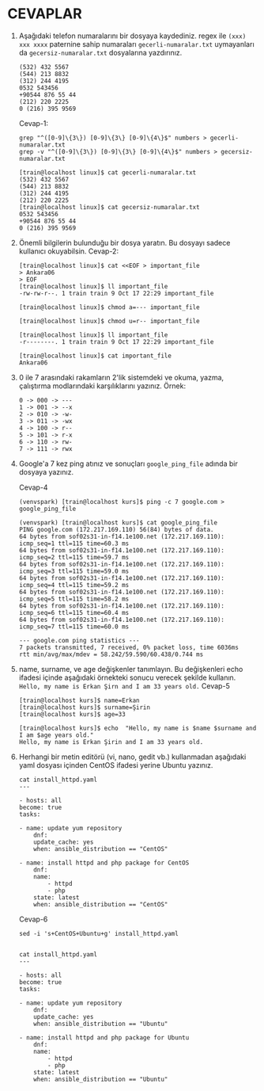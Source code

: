 # CEVAPLAR

1. Aşağıdaki telefon numaralarını bir dosyaya kaydediniz. regex ile `(xxx) xxx xxxx` paternine sahip numaraları `gecerli-numaralar.txt` uymayanları da `gecersiz-numaralar.txt` dosyalarına yazdırınız.  

    ```
    (532) 432 5567
    (544) 213 8832
    (312) 244 4195
    0532 543456
    +90544 876 55 44
    (212) 220 2225
    0 (216) 395 9569
    ```

    Cevap-1:

    ```
    grep "^([0-9]\{3\}) [0-9]\{3\} [0-9]\{4\}$" numbers > gecerli-numaralar.txt
    grep -v "^([0-9]\{3\}) [0-9]\{3\} [0-9]\{4\}$" numbers > gecersiz-numaralar.txt

    [train@localhost linux]$ cat gecerli-numaralar.txt
    (532) 432 5567
    (544) 213 8832
    (312) 244 4195
    (212) 220 2225
    [train@localhost linux]$ cat gecersiz-numaralar.txt
    0532 543456
    +90544 876 55 44
    0 (216) 395 9569
    ```

2. Önemli bilgilerin bulunduğu bir dosya yaratın. Bu dosyayı sadece kullanıcı okuyabilsin.
    Cevap-2:

    ```
    [train@localhost linux]$ cat <<EOF > important_file
    > Ankara06
    > EOF
    [train@localhost linux]$ ll important_file
    -rw-rw-r--. 1 train train 9 Oct 17 22:29 important_file

    [train@localhost linux]$ chmod a=--- important_file

    [train@localhost linux]$ chmod u=r-- important_file

    [train@localhost linux]$ ll important_file
    -r--------. 1 train train 9 Oct 17 22:29 important_file

    [train@localhost linux]$ cat important_file
    Ankara06
    ```

3. 0 ile 7 arasındaki rakamların 2'lik sistemdeki ve okuma, yazma, çalıştırma modlarındaki karşılıklarını yazınız.
Örnek:

    ```
    0 -> 000 -> ---
    1 -> 001 -> --x
    2 -> 010 -> -w-
    3 -> 011 -> -wx 
    4 -> 100 -> r--
    5 -> 101 -> r-x
    6 -> 110 -> rw-
    7 -> 111 -> rwx 
    ```

4. Google'a 7 kez ping atınız ve sonuçları `google_ping_file` adında bir dosyaya yazınız.

    Cevap-4
    ```
    (venvspark) [train@localhost kurs]$ ping -c 7 google.com > google_ping_file 

    (venvspark) [train@localhost kurs]$ cat google_ping_file 
    PING google.com (172.217.169.110) 56(84) bytes of data.
    64 bytes from sof02s31-in-f14.1e100.net (172.217.169.110): icmp_seq=1 ttl=115 time=60.3 ms
    64 bytes from sof02s31-in-f14.1e100.net (172.217.169.110): icmp_seq=2 ttl=115 time=59.7 ms
    64 bytes from sof02s31-in-f14.1e100.net (172.217.169.110): icmp_seq=3 ttl=115 time=59.0 ms
    64 bytes from sof02s31-in-f14.1e100.net (172.217.169.110): icmp_seq=4 ttl=115 time=59.2 ms
    64 bytes from sof02s31-in-f14.1e100.net (172.217.169.110): icmp_seq=5 ttl=115 time=58.2 ms
    64 bytes from sof02s31-in-f14.1e100.net (172.217.169.110): icmp_seq=6 ttl=115 time=60.4 ms
    64 bytes from sof02s31-in-f14.1e100.net (172.217.169.110): icmp_seq=7 ttl=115 time=60.0 ms

    --- google.com ping statistics ---
    7 packets transmitted, 7 received, 0% packet loss, time 6036ms
    rtt min/avg/max/mdev = 58.242/59.590/60.438/0.744 ms
    ```

5. name, surname, ve age değişkenler tanımlayın. Bu değişkenleri echo ifadesi içinde aşağıdaki örnekteki sonucu verecek şekilde kullanın. 
`Hello, my name is Erkan Şirn and I am 33 years old.`
    Cevap-5
    ```
    [train@localhost kurs]$ name=Erkan
    [train@localhost kurs]$ surname=Şirin
    [train@localhost kurs]$ age=33

    [train@localhost kurs]$ echo  "Hello, my name is $name $surname and I am $age years old."
    Hello, my name is Erkan Şirin and I am 33 years old.
    ```

6. Herhangi bir metin editörü (vi, nano, gedit vb.) kullanmadan aşağıdaki yaml dosyası içinden CentOS ifadesi yerine Ubuntu yazınız. 
    ```
    cat install_httpd.yaml
    ---

    - hosts: all
    become: true
    tasks:

    - name: update yum repository
        dnf:
        update_cache: yes
        when: ansible_distribution == "CentOS"

    - name: install httpd and php package for CentOS
        dnf:
        name:
            - httpd
            - php
        state: latest
        when: ansible_distribution == "CentOS"
    ```
    Cevap-6

    ```
    sed -i 's+CentOS+Ubuntu+g' install_httpd.yaml


    cat install_httpd.yaml
    ---

    - hosts: all
    become: true
    tasks:

    - name: update yum repository
        dnf:
        update_cache: yes
        when: ansible_distribution == "Ubuntu"

    - name: install httpd and php package for Ubuntu
        dnf:
        name:
            - httpd
            - php
        state: latest
        when: ansible_distribution == "Ubuntu"
    ```

